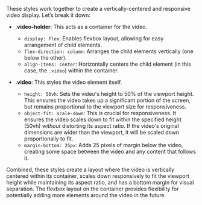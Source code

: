 These styles work together to create a vertically-centered and responsive video display. Let’s break it down:

*   **.video-holder**: This acts as a container for the video.
    *   `display: flex`:  Enables flexbox layout, allowing for easy arrangement of child elements.
    *   `flex-direction: column`:  Arranges the child elements vertically (one below the other).
    *   `align-items: center`: Horizontally centers the child element (in this case, the `.video`) within the container.

*   **.video**: This styles the video element itself.
    *   `height: 50vh`: Sets the video's height to 50% of the viewport height. This ensures the video takes up a significant portion of the screen, but remains proportional to the viewport size for responsiveness.
    *   `object-fit: scale-down`: This is crucial for responsiveness. It ensures the video scales down to fit within the specified height (50vh) *without* distorting its aspect ratio. If the video's original dimensions are wider than the viewport, it will be scaled down proportionally to fit.
    *   `margin-bottom: 25px`: Adds 25 pixels of margin below the video, creating some space between the video and any content that follows it.

Combined, these styles create a layout where the video is vertically centered within its container, scales down responsively to fit the viewport height while maintaining its aspect ratio, and has a bottom margin for visual separation. The flexbox layout on the container provides flexibility for potentially adding more elements around the video in the future.